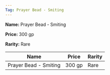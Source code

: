 ```yaml
---
Tag: Prayer Bead - Smiting
---
```


**Name:** Prayer Bead - Smiting

**Price:** 300 gp

**Rarity:** Rare

| Name     | Price     | Rarity     |
| -------- | --------- | ---------- |
| Prayer Bead - Smiting | 300 gp | Rare |
